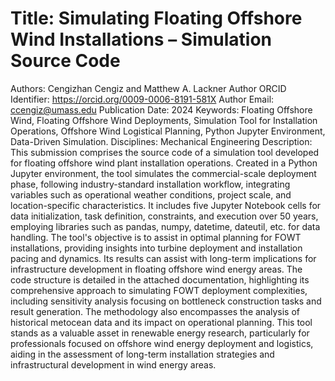 # Title: Simulating Floating Offshore Wind Installations – Simulation Source Code
Authors: Cengizhan Cengiz and Matthew A. Lackner
Author ORCID Identifier: https://orcid.org/0009-0006-8191-581X
Author Email: ccengiz@umass.edu
Publication Date: 2024
Keywords: Floating Offshore Wind, Floating Offshore Wind Deployments, Simulation Tool for Installation Operations, Offshore Wind Logistical Planning, Python Jupyter Environment, Data-Driven Simulation.
Disciplines: Mechanical Engineering
Description: This submission comprises the source code of a simulation tool developed for floating offshore wind plant installation operations. Created in a Python Jupyter environment, the tool simulates the commercial-scale deployment phase, following industry-standard installation workflow, integrating variables such as operational weather conditions, project scale, and location-specific characteristics. It includes five Jupyter Notebook cells for data initialization, task definition, constraints, and execution over 50 years, employing libraries such as pandas, numpy, datetime, dateutil, etc. for data handling. The tool's objective is to assist in optimal planning for FOWT installations, providing insights into turbine deployment and installation pacing and dynamics. Its results can assist with long-term implications for infrastructure development in floating offshore wind energy areas. The code structure is detailed in the attached documentation, highlighting its comprehensive approach to simulating FOWT deployment complexities, including sensitivity analysis focusing on bottleneck construction tasks and result generation. The methodology also encompasses the analysis of historical metocean data and its impact on operational planning. This tool stands as a valuable asset in renewable energy research, particularly for professionals focused on offshore wind energy deployment and logistics, aiding in the assessment of long-term installation strategies and infrastructural development in wind energy areas.
